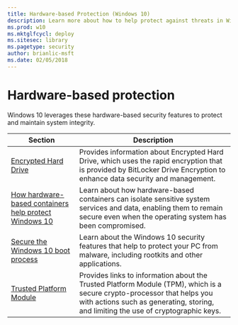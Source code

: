 ```yaml
---
title: Hardware-based Protection (Windows 10)
description: Learn more about how to help protect against threats in Windows 10 and Windows 10 Mobile.
ms.prod: w10
ms.mktglfcycl: deploy
ms.sitesec: library
ms.pagetype: security
author: brianlic-msft
ms.date: 02/05/2018
---
```


# Hardware-based protection

Windows 10 leverages these hardware-based security features to protect and maintain system integrity.

| Section | Description |
|-|-|
| [Encrypted Hard Drive](encrypted-hard-drive.md) | Provides information about Encrypted Hard Drive, which uses the rapid encryption that is provided by BitLocker Drive Encryption to enhance data security and management.|
|[How hardware-based containers help protect Windows 10](how-hardware-based-containers-help-protect-windows.md) |Learn about how hardware-based containers can isolate sensitive system services and data, enabling them to remain secure even when the operating system has been compromised.|
|[Secure the Windows 10 boot process](secure-the-windows-10-boot-process.md) |Learn about the Windows 10 security features that help to protect your PC from malware, including rootkits and other applications.|
| [Trusted Platform Module](tpm/trusted-platform-module-top-node.md)| Provides links to information about the Trusted Platform Module (TPM), which is a secure crypto-processor that helps you with actions such as generating, storing, and limiting the use of cryptographic keys. |
